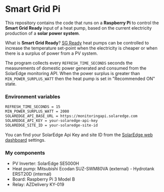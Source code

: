# Smart Grid Pi

This repository contains the code that runs on a **Raspberry Pi** to control the **Smart Grid Ready** input of a heat pump, based on the current electricity production of a **solar power system**.

What is **Smart Grid Ready**? [SG Ready](https://www.ecodan.de/en/knowledge/sg-ready/) heat pumps can be controlled to increase the temperature set-point when the electricity is cheaper or when there is a surplus of power from a PV system.

The program collects every `REFRESH_TIME_SECONDS` seconds the measurements of domestic power generated and consumed from the SolarEdge monitoring API. When the power surplus is greater than `MIN_POWER_SURPLUS_WATT` then the heat pump is set in "Recommended ON" state.



### Environment variables
```bash
REFRESH_TIME_SECONDS = 15
MIN_POWER_SURPLUS_WATT = 2000
SOLAREDGE_API_BASE_URL = https://monitoringapi.solaredge.com
SOLAREDGE_API_KEY = your-solaredge-api-key
SOLAREDGE_SITE_ID = your-solaredge-site-id
```

You can find your SolarEdge Api Key and site ID from the [SolarEdge web dashboard](https://monitoring.solaredge.com/solaredge-web/p/login) settings.


### My components

- PV Inverter: SolarEdge SE5000H
- Heat pump: Mitsubishi Ecodan SUZ-SWM80VA (external) - Hydrotank ERST20D (internal)
- Board: Raspberry Pi 3 Model B
- Relay: AZDelivery KY-019

